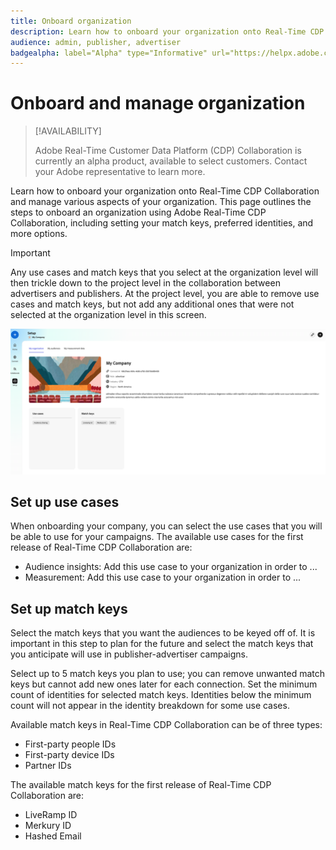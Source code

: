 ```yaml
---
title: Onboard organization
description: Learn how to onboard your organization onto Real-Time CDP Collaboration 
audience: admin, publisher, advertiser
badgealpha: label="Alpha" type="Informative" url="https://helpx.adobe.com/legal/product-descriptions/real-time-customer-data-platform-b2b-edition-prime-and-ultimate-packages.html newtab=true"
---
```


# Onboard and manage organization

>[!AVAILABILITY]
>
>Adobe Real-Time Customer Data Platform (CDP) Collaboration is currently an alpha product, available to select customers. Contact your Adobe representative to learn more. 

Learn how to onboard your organization onto Real-Time CDP Collaboration and manage various aspects of your organization. This page outlines the steps to onboard an organization using Adobe Real-Time CDP Collaboration, including setting your match keys, preferred identities, and more options. 

>[!IMPORTANT]
>
>Any use cases and match keys that you select at the organization level will then trickle down to the project level in the collaboration between advertisers and publishers. At the project level, you are able to remove use cases and match keys, but not add any additional ones that were not selected at the organization level in this screen. 

![Setup page](/help/assets/setup/manage-organization/my-organization.png)

## Set up use cases

When onboarding your company, you can select the use cases that you will be able to use for your campaigns. The available use cases for the first release of Real-Time CDP Collaboration are:

* Audience insights: Add this use case to your organization in order to ...
* Measurement: Add this use case to your organization in order to ...

## Set up match keys

Select the match keys that you want the audiences to be keyed off of. It is important in this step to plan for the future and select the match keys that you anticipate will use in publisher-advertiser campaigns. 


Select up to 5 match keys you plan to use; you can remove unwanted match keys but cannot add new ones later for each connection. Set the minimum count of identities for selected match keys. Identities below the minimum count will not appear in the identity breakdown for some use cases. 

Available match keys in Real-Time CDP Collaboration can be of three types:

* First-party people IDs
* First-party device IDs
* Partner IDs

The available match keys for the first release of Real-Time CDP Collaboration are:

* LiveRamp ID
* Merkury ID
* Hashed Email


